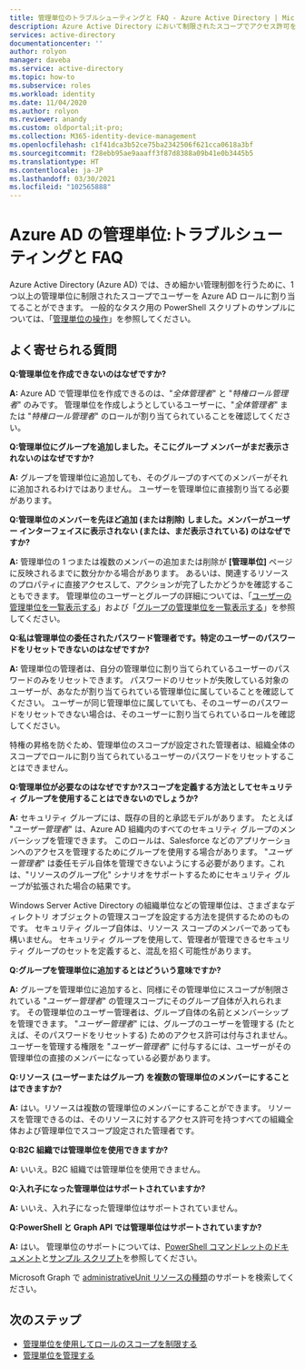 ```yaml
---
title: 管理単位のトラブルシューティングと FAQ - Azure Active Directory | Microsoft Docs
description: Azure Active Directory において制限されたスコープでアクセス許可を付与する管理単位を調査します。
services: active-directory
documentationcenter: ''
author: rolyon
manager: daveba
ms.service: active-directory
ms.topic: how-to
ms.subservice: roles
ms.workload: identity
ms.date: 11/04/2020
ms.author: rolyon
ms.reviewer: anandy
ms.custom: oldportal;it-pro;
ms.collection: M365-identity-device-management
ms.openlocfilehash: c1f41dca3b52ce75ba2342506f621cca0618a3bf
ms.sourcegitcommit: f28ebb95ae9aaaff3f87d8388a09b41e0b3445b5
ms.translationtype: HT
ms.contentlocale: ja-JP
ms.lasthandoff: 03/30/2021
ms.locfileid: "102565888"
---
```

# <a name="azure-ad-administrative-units-troubleshooting-and-faq"></a>Azure AD の管理単位:トラブルシューティングと FAQ

Azure Active Directory (Azure AD) では、きめ細かい管理制御を行うために、1 つ以上の管理単位に制限されたスコープでユーザーを Azure AD ロールに割り当てることができます。 一般的なタスク用の PowerShell スクリプトのサンプルについては、「[管理単位の操作](/powershell/azure/active-directory/working-with-administrative-units)」を参照してください。

## <a name="frequently-asked-questions"></a>よく寄せられる質問

**Q:管理単位を作成できないのはなぜですか?**

**A:** Azure AD で管理単位を作成できるのは、"*全体管理者*" と "*特権ロール管理者*" のみです。 管理単位を作成しようとしているユーザーに、"*全体管理者*" または "*特権ロール管理者*" のロールが割り当てられていることを確認してください。

**Q:管理単位にグループを追加しました。そこにグループ メンバーがまだ表示されないのはなぜですか?**

**A:** グループを管理単位に追加しても、そのグループのすべてのメンバーがそれに追加されるわけではありません。 ユーザーを管理単位に直接割り当てる必要があります。

**Q:管理単位のメンバーを先ほど追加 (または削除) しました。メンバーがユーザー インターフェイスに表示されない (または、まだ表示されている) のはなぜですか?**

**A:** 管理単位の 1 つまたは複数のメンバーの追加または削除が **[管理単位]** ページに反映されるまでに数分かかる場合があります。 あるいは、関連するリソースのプロパティに直接アクセスして、アクションが完了したかどうかを確認することもできます。 管理単位のユーザーとグループの詳細については、「[ユーザーの管理単位を一覧表示する](admin-units-add-manage-users.md)」および「[グループの管理単位を一覧表示する](admin-units-add-manage-groups.md)」を参照してください。

**Q:私は管理単位の委任されたパスワード管理者です。特定のユーザーのパスワードをリセットできないのはなぜですか?**

**A:** 管理単位の管理者は、自分の管理単位に割り当てられているユーザーのパスワードのみをリセットできます。 パスワードのリセットが失敗している対象のユーザーが、あなたが割り当てられている管理単位に属していることを確認してください。 ユーザーが同じ管理単位に属していても、そのユーザーのパスワードをリセットできない場合は、そのユーザーに割り当てられているロールを確認してください。 

特権の昇格を防ぐため、管理単位のスコープが設定された管理者は、組織全体のスコープでロールに割り当てられているユーザーのパスワードをリセットすることはできません。

**Q:管理単位が必要なのはなぜですか?スコープを定義する方法としてセキュリティ グループを使用することはできないのでしょうか?**

**A:** セキュリティ グループには、既存の目的と承認モデルがあります。 たとえば "*ユーザー管理者*" は、Azure AD 組織内のすべてのセキュリティ グループのメンバーシップを管理できます。 このロールは、Salesforce などのアプリケーションへのアクセスを管理するためにグループを使用する場合があります。 "*ユーザー管理者*" は委任モデル自体を管理できないようにする必要があります。これは、"リソースのグループ化" シナリオをサポートするためにセキュリティ グループが拡張された場合の結果です。 

Windows Server Active Directory の組織単位などの管理単位は、さまざまなディレクトリ オブジェクトの管理スコープを設定する方法を提供するためのものです。 セキュリティ グループ自体は、リソース スコープのメンバーであっても構いません。 セキュリティ グループを使用して、管理者が管理できるセキュリティ グループのセットを定義すると、混乱を招く可能性があります。

**Q:グループを管理単位に追加するとはどういう意味ですか?**

**A:** グループを管理単位に追加すると、同様にその管理単位にスコープが制限されている "*ユーザー管理者*" の管理スコープにそのグループ自体が入れられます。 その管理単位のユーザー管理者は、グループ自体の名前とメンバーシップを管理できます。 "*ユーザー管理者*" には、グループのユーザーを管理する (たとえば、そのパスワードをリセットする) ためのアクセス許可は付与されません。 ユーザーを管理する権限を "*ユーザー管理者*" に付与するには、ユーザーがその管理単位の直接のメンバーになっている必要があります。

**Q:リソース (ユーザーまたはグループ) を複数の管理単位のメンバーにすることはできますか?**

**A:** はい。リソースは複数の管理単位のメンバーにすることができます。 リソースを管理できるのは、そのリソースに対するアクセス許可を持つすべての組織全体および管理単位でスコープ設定された管理者です。

**Q:B2C 組織では管理単位を使用できますか?**

**A:** いいえ。B2C 組織では管理単位を使用できません。

**Q:入れ子になった管理単位はサポートされていますか?**

**A:** いいえ、入れ子になった管理単位はサポートされていません。

**Q:PowerShell と Graph API では管理単位はサポートされていますか?**

**A:** はい。 管理単位のサポートについては、[PowerShell コマンドレットのドキュメント](/powershell/module/Azuread/)と[サンプル スクリプト](/powershell/azure/active-directory/working-with-administrative-units)を参照してください。

Microsoft Graph で [administrativeUnit リソースの種類](/graph/api/resources/administrativeunit)のサポートを検索してください。

## <a name="next-steps"></a>次のステップ

- [管理単位を使用してロールのスコープを制限する](administrative-units.md)
- [管理単位を管理する](admin-units-manage.md)
